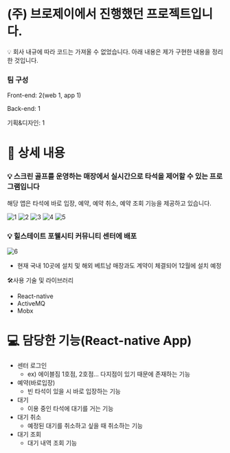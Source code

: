 
# (주) 브로제이에서 진행했던 프로젝트입니다.
💡 회사 내규에 따라 코드는 가져올 수 없었습니다.
아래 내용은 제가 구현한 내용을 정리한 것입니다.
### 팀 구성
Front-end: 2(web 1, app 1)

Back-end: 1

기획&디자인: 1

# 📖 상세 내용


### 💡 스크린 골프를 운영하는 매장에서 실시간으로 타석을 제어할 수 있는 프로그램입니다
해당 앱은 타석에 바로 입장, 예약, 예약 취소, 예약 조회 기능을 제공하고 있습니다.

</aside>

![1](https://github.com/user-attachments/assets/6d120fb6-6e58-4ace-87f6-0ca9a4b7e33f)
![2](https://github.com/user-attachments/assets/536b8838-fbcb-48ad-8380-7e43a20a32c6)
![3](https://github.com/user-attachments/assets/09f43ed8-e987-4ef5-91d3-33e68cfff013)
![4](https://github.com/user-attachments/assets/e9a9bc3d-e4cb-4358-98cf-5095215e4df8)
![5](https://github.com/user-attachments/assets/941ac057-f22a-4322-90e1-4979e7e81382)

### 💡 힐스테이트 포웰시티 커뮤니티 센터에 배포
![6](https://github.com/user-attachments/assets/deb7f0b0-3d8c-4234-bc15-d962a41bf5aa)

- 현재 국내 10곳에 설치 및 해외 베트남 매장과도 계약이 체결되어 12월에 설치 예정

🛠️사용 기술 및 라이브러리

- React-native
- ActiveMQ
- Mobx

# 💻 담당한 기능(React-native App)

- 센터 로그인
    - ex) 에이블짐 1호점, 2호점… 다지점이 있기 때문에 존재하는 기능
- 예약(바로입장)
    - 빈 타석이 있을 시 바로 입장하는 기능
- 대기
    - 이용 중인 타석에 대기를 거는 기능
- 대기 취소
    - 예정된 대기를 취소하고 싶을 때 취소하는 기능
- 대기 조회
    - 대기 내역 조회 기능
    
